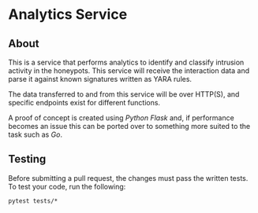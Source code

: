 # Analytics Service

## About

This is a service that performs analytics to identify and classify intrusion activity in the honeypots. This service will receive the interaction data and parse it against known signatures written as YARA rules.

The data transferred to and from this service will be over HTTP(S), and specific endpoints exist for different functions.

A proof of concept is created using *Python Flask* and, if performance becomes an issue this can be ported over to something more
suited to the task such as *Go*.

## Testing

Before submitting a pull request, the changes must pass the written tests. To test your code, run the following:

```
pytest tests/*
````